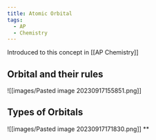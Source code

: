 ```yaml
---
title: Atomic Orbital
tags:
  - AP
  - Chemistry
---
```

Introduced to this concept in [[AP Chemistry]]

## Orbital and their rules

![[images/Pasted image 20230917155851.png]]

## Types of Orbitals

![[images/Pasted image 20230917171830.png]]
**